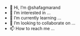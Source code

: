 - 👋 Hi, I’m @shafagmarand
- 👀 I’m interested in ...
- 🌱 I’m currently learning ...
- 💞️ I’m looking to collaborate on ...
- 📫 How to reach me ...

<!---
shafagmarand/shafagmarand is a ✨ special ✨ repository because its `README.md` (this file) appears on your GitHub profile.
You can click the Preview link to take a look at your changes.
--->
